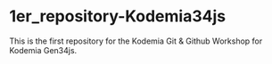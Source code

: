 # 1er_repository-Kodemia34js
This is the first repository for the Kodemia Git &amp; Github Workshop for Kodemia Gen34js.
